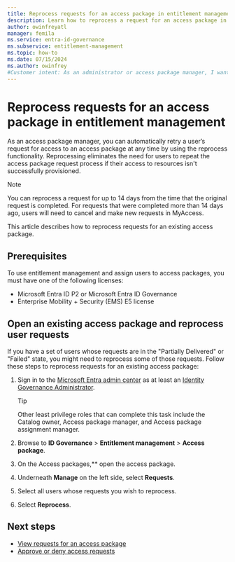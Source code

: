 ```yaml
---
title: Reprocess requests for an access package in entitlement management
description: Learn how to reprocess a request for an access package in entitlement management.
author: owinfreyatl
manager: femila
ms.service: entra-id-governance
ms.subservice: entitlement-management
ms.topic: how-to
ms.date: 07/15/2024
ms.author: owinfrey
#Customer intent: As an administrator or access package manager, I want detailed information about how I can reprocess a request for an access package if a request failed so that requestors have the resources in the access package they need to perform their job.
---
```

# Reprocess requests for an access package in entitlement management

As an access package manager, you can automatically retry a user’s request for access to an access package at any time by using the reprocess functionality. Reprocessing eliminates the need for users to repeat the access package request process if their access to resources isn't successfully provisioned.

> [!NOTE]
> You can reprocess a request for up to 14 days from the time that the original request is completed. For requests that were completed more than 14 days ago, users will need to cancel and make new requests in MyAccess.

This article describes how to reprocess requests for an existing access package.

## Prerequisites

To use entitlement management and assign users to access packages, you must have one of the following licenses:

- Microsoft Entra ID P2 or Microsoft Entra ID Governance
- Enterprise Mobility + Security (EMS) E5 license

## Open an existing access package and reprocess user requests


If you have a set of users whose requests are in the "Partially Delivered" or "Failed" state, you might need to reprocess some of those requests. Follow these steps to reprocess requests for an existing access package:

1. Sign in to the [Microsoft Entra admin center](https://entra.microsoft.com) as at least an [Identity Governance Administrator](~/identity/role-based-access-control/permissions-reference.md#identity-governance-administrator).
    > [!TIP]
    > Other least privilege roles that can complete this task include the Catalog owner, Access package manager, and Access package assignment manager.
1. Browse to **ID Governance** > **Entitlement management** > **Access package**.

1. On the Access packages,** open the access package.

1. Underneath **Manage** on the left side, select **Requests**.

1. Select all users whose requests you wish to reprocess.

1. Select **Reprocess**.

## Next steps

- [View requests for an access package](entitlement-management-access-package-requests.md)
- [Approve or deny access requests](entitlement-management-request-approve.md)
